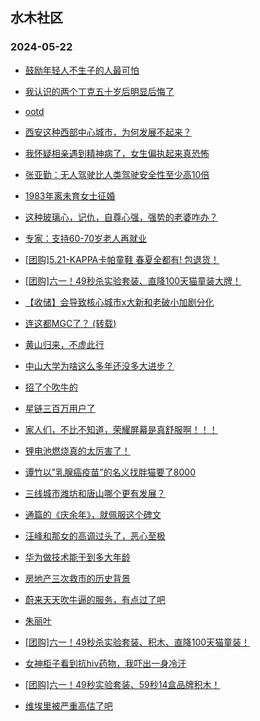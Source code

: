 ## 水木社区 
### 2024-05-22

+ [鼓励年轻人不生子的人最可怕](https://www.mysmth.net/nForum/article/OurEstate/2984270)

+ [我认识的两个丁克五十岁后明显后悔了](https://www.mysmth.net/nForum/article/FamilyLife/1766702219)

+ [ootd](https://www.mysmth.net/nForum/article/FashionShow/508035)

+ [西安这种西部中心城市，为何发展不起来？](https://www.mysmth.net/nForum/article/Geography/582484)

+ [我怀疑相亲遇到精神病了，女生偏执起来真恐怖](https://www.mysmth.net/nForum/article/Love/6296133)

+ [张亚勤：无人驾驶比人类驾驶安全性至少高10倍](https://www.mysmth.net/nForum/article/GreenAuto/1580618)

+ [1983年离未育女士征婚](https://www.mysmth.net/nForum/article/PieLove/2882743)

+ [这种玻璃心，记仇，自尊心强，强势的老婆咋办？](https://www.mysmth.net/nForum/article/Divorce/2074590)

+ [专家：支持60-70岁老人再就业](https://www.mysmth.net/nForum/article/WorkingLife/49258)

+ [[团购]5.21-KAPPA卡帕童鞋 春夏全都有! 包退货！](https://www.mysmth.net/nForum/article/ADAgent_TG/1321566)

+ [[团购]六一！49秒杀实验套装、直降100天猫童装大牌！](https://www.mysmth.net/nForum/article/ADAgent_TG/1321620)

+ [【收储】会导致核心城市x大新和老破小加剧分化](https://www.mysmth.net/nForum/article/OurEstate/2985301)

+ [连这都MGC了？ (转载)](https://www.mysmth.net/nForum/article/MMJoke/1634819438)

+ [黄山归来，不虚此行](https://www.mysmth.net/nForum/article/Travel/994360)

+ [中山大学为啥这么多年还没多大进步？](https://www.mysmth.net/nForum/article/GaoKao/555769)

+ [招了个吹牛的](https://www.mysmth.net/nForum/article/WorkingLife/41969)

+ [星链三百万用户了](https://www.mysmth.net/nForum/article/Aero/443892)

+ [家人们，不比不知道，荣耀屏幕是真舒服啊！！！](https://www.mysmth.net/nForum/article/SmartZone/1572)

+ [锂电池燃烧真的太厉害了！](https://www.mysmth.net/nForum/article/GreenAuto/1581557)

+ [谭竹以"乳腺癌疫苗"的名义找胖猫要了8000](https://www.mysmth.net/nForum/article/FamilyLife/1766707188)

+ [三线城市潍坊和唐山哪个更有发展？](https://www.mysmth.net/nForum/article/Geography/582636)

+ [通篇的《庆余年》，就佩服这个碑文](https://www.mysmth.net/nForum/article/TV/1682426)

+ [汪峰和那女的高调过头了，恶心至极](https://www.mysmth.net/nForum/article/FamilyLife/1766707202)

+ [华为做技术能干到多大年龄](https://www.mysmth.net/nForum/article/WorkingLife/50274)

+ [房地产三次救市的历史背景](https://www.mysmth.net/nForum/article/OurEstate/2985683)

+ [蔚来天天吹牛逼的服务，有点过了吧](https://www.mysmth.net/nForum/article/GreenAuto/1581570)

+ [朱丽叶](https://www.mysmth.net/nForum/article/OMTV/745623)

+ [[团购]六一！49秒杀实验套装、积木、直降100天猫童装！](https://www.mysmth.net/nForum/article/ADAgent_TG/1321620)

+ [女神柜子看到抗hiv药物，我吓出一身冷汗](https://www.mysmth.net/nForum/article/Love/6296321)

+ [[团购]六一！49秒实验套装、59秒14盒品牌积木！](https://www.mysmth.net/nForum/article/ADAgent_TG/1321620)

+ [维埃里被严重高估了吧](https://www.mysmth.net/nForum/article/WorldSoccer/18084749)

